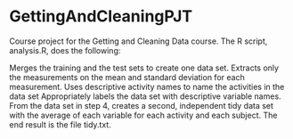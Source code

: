 # GettingAndCleaningPJT
Course project for the Getting and Cleaning Data course. The R script, analysis.R, does the following:

Merges the training and the test sets to create one data set.
Extracts only the measurements on the mean and standard deviation for each measurement.
Uses descriptive activity names to name the activities in the data set
Appropriately labels the data set with descriptive variable names.
From the data set in step 4, creates a second, independent tidy data set with the average of each variable for each activity and each subject.
The end result is the file tidy.txt.
